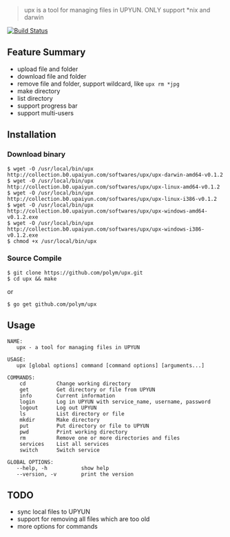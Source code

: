 > upx is a tool for managing files in UPYUN. ONLY support \*nix and darwin

[![Build Status](https://travis-ci.org/polym/upx.svg?branch=master)](https://travis-ci.org/polym/upx)

## Feature Summary

- upload file and folder
- download file and folder
- remove file and folder, support wildcard, like `upx rm *jpg`
- make directory
- list directory
- support progress bar
- support multi-users


## Installation

### Download binary

```
$ wget -O /usr/local/bin/upx http://collection.b0.upaiyun.com/softwares/upx/upx-darwin-amd64-v0.1.2
$ wget -O /usr/local/bin/upx http://collection.b0.upaiyun.com/softwares/upx/upx-linux-amd64-v0.1.2
$ wget -O /usr/local/bin/upx http://collection.b0.upaiyun.com/softwares/upx/upx-linux-i386-v0.1.2
$ wget -O /usr/local/bin/upx http://collection.b0.upaiyun.com/softwares/upx/upx-windows-amd64-v0.1.2.exe
$ wget -O /usr/local/bin/upx http://collection.b0.upaiyun.com/softwares/upx/upx-windows-i386-v0.1.2.exe
$ chmod +x /usr/local/bin/upx
```

### Source Compile

```
$ git clone https://github.com/polym/upx.git
$ cd upx && make
```

or

```
$ go get github.com/polym/upx
```

## Usage

```
NAME:
   upx - a tool for managing files in UPYUN

USAGE:
   upx [global options] command [command options] [arguments...]

COMMANDS:
    cd          Change working directory
    get         Get directory or file from UPYUN
    info        Current information
    login       Log in UPYUN with service_name, username, password
    logout      Log out UPYUN
    ls          List directory or file
    mkdir       Make directory
    put         Put directory or file to UPYUN
    pwd         Print working directory
    rm          Remove one or more directories and files
    services    List all services
    switch      Switch service

GLOBAL OPTIONS:
   --help, -h           show help
   --version, -v        print the version
```


## TODO

- sync local files to UPYUN
- support for removing all files which are too old
- more options for commands
